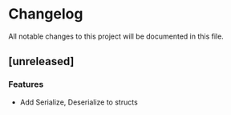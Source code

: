 # Changelog

All notable changes to this project will be documented in this file.

## [unreleased]

### Features

- Add Serialize, Deserialize to structs

<!-- generated by git-cliff -->
